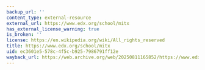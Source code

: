 ```yaml
---
backup_url: ''
content_type: external-resource
external_url: https://www.edx.org/school/mitx
has_external_license_warning: true
is_broken: ''
license: https://en.wikipedia.org/wiki/All_rights_reserved
title: https://www.edx.org/school/mitx
uid: ec3601e5-578c-4f5c-b925-7986791ff12e
wayback_url: https://web.archive.org/web/20250811165852/https://www.edx.org/school/mitx
---
```

